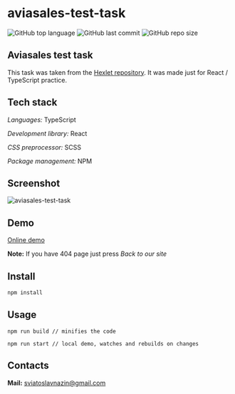 # aviasales-test-task

![GitHub top language][top-language-url]
![GitHub last commit][last-commit-url]
![GitHub repo size][repo-size-url]

## Aviasales test task

This task was taken from the [Hexlet repository][hexlet-repository-url]. It was made just for React / TypeScript practice.

## Tech stack

*Languages:* TypeScript

*Development library:* React

*CSS preprocessor:* SCSS

*Package management:* NPM

## Screenshot

![aviasales-test-task][screenshot]

## Demo
[Online demo][demo]

**Note:** If you have 404 page just press *Back to our site*

## Install
```js
npm install
```

## Usage

```
npm run build // minifies the code

npm run start // local demo, watches and rebuilds on changes
```
## Contacts
**Mail:** sviatoslavnazin@gmail.com 

[top-language-url]: https://img.shields.io/github/languages/top/cv9t/aviasales-test-task?style=for-the-badge
[last-commit-url]: https://img.shields.io/github/last-commit/cv9t/aviasales-test-task?color=success&style=for-the-badge
[repo-size-url]: https://img.shields.io/github/repo-size/cv9t/aviasales-test-task?color=success&style=for-the-badge
[hexlet-repository-url]: https://github.com/KosyanMedia/test-tasks/tree/master/aviasales_frontend
[screenshot]: https://user-images.githubusercontent.com/75265938/138292571-1727bdf3-c84c-4b21-809d-9ca8b1773e2e.gif
[demo]: https://cv9t-aviasales-task.netlify.app